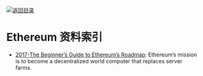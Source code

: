 [![返回目录](https://parg.co/UGo)](https://parg.co/b4z) 
 
# Ethereum 资料索引

- [2017-The Beginner’s Guide to Ethereum’s Roadmap](https://parg.co/U3v): Ethereum’s mission is to become a decentralized world computer that replaces server farms.
